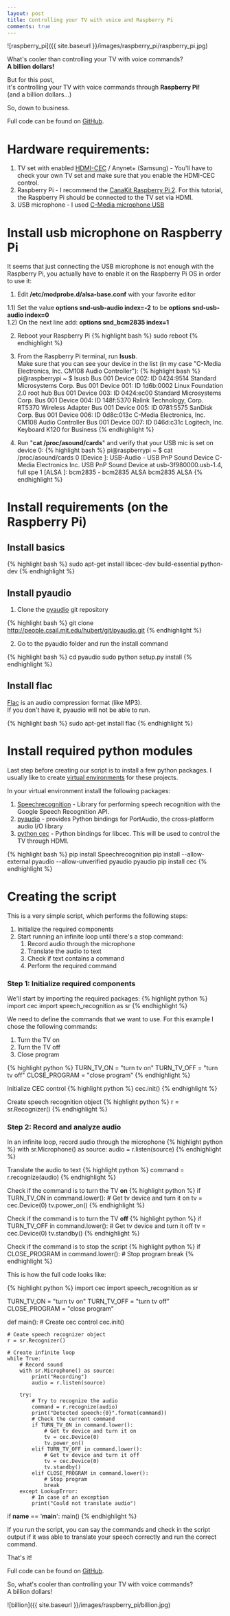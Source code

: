 ```yaml
---
layout: post
title: Controlling your TV with voice and Raspberry Pi
comments: true
---
```


![raspberry_pi]({{ site.baseurl }}/images/raspberry_pi/raspberry_pi.jpg)

What's cooler than controlling your TV with voice commands?<br/>
**A billion dollars!**

But for this post,<br/>
it's controlling your TV with voice commands through **Raspberry Pi!**<br/>
(and a billion dollars...)

So, down to business.

Full code can be found on [GitHub](https://github.com/kazuar/raspberrypi_voice_control).

# Hardware requirements:
1. TV set with enabled [HDMI-CEC](https://en.wikipedia.org/wiki/HDMI#CEC) / Anynet+ (Samsung) - You'll have to check your own TV set and make sure that you enable the HDMI-CEC control.
2. Raspberry Pi - I recommend the [CanaKit Raspberry Pi 2](http://www.amazon.com/gp/product/B00G1PNG54). For this tutorial, the Raspberry Pi should be connected to the TV set via HDMI.
3. USB microphone - I used [C-Media microphone USB](http://www.amazon.com/gp/product/B00IR8R7WQ) 

# Install usb microphone on Raspberry Pi

It seems that just connecting the USB microphone is not enough with the Raspberry Pi, you actually have to enable it on the Raspberry Pi OS in order to use it:

1) Edit **/etc/modprobe.d/alsa-base.conf** with your favorite editor 

1.1) Set the value **options snd-usb-audio index=-2** to be **options snd-usb-audio index=0**<br/>
1.2) On the next line add: **options snd_bcm2835 index=1**<br/>

2) Reboot your Raspberry Pi
{% highlight bash %}
sudo reboot
{% endhighlight %}

3) From the Raspberry Pi terminal, run **lsusb**.<br/> Make sure that you can see your device in the list (in my case "C-Media Electronics, Inc. CM108 Audio Controller"):
{% highlight bash %}
pi@raspberrypi ~ $ lsusb
Bus 001 Device 002: ID 0424:9514 Standard Microsystems Corp.
Bus 001 Device 001: ID 1d6b:0002 Linux Foundation 2.0 root hub
Bus 001 Device 003: ID 0424:ec00 Standard Microsystems Corp.
Bus 001 Device 004: ID 148f:5370 Ralink Technology, Corp. RT5370 Wireless Adapter
Bus 001 Device 005: ID 0781:5575 SanDisk Corp.
Bus 001 Device 006: ID 0d8c:013c C-Media Electronics, Inc. CM108 Audio Controller
Bus 001 Device 007: ID 046d:c31c Logitech, Inc. Keyboard K120 for Business
{% endhighlight %}
4) Run "**cat /proc/asound/cards**" and verify that your USB mic is set on device 0:
{% highlight bash %}
pi@raspberrypi ~ $ cat /proc/asound/cards
 0 [Device         ]: USB-Audio - USB PnP Sound Device
                      C-Media Electronics Inc. USB PnP Sound Device at usb-3f980000.usb-1.4, full spe
 1 [ALSA           ]: bcm2835 - bcm2835 ALSA
                      bcm2835 ALSA
{% endhighlight %}

# Install requirements (on the Raspberry Pi)

## Install basics 

{% highlight bash %}
sudo apt-get install libcec-dev build-essential python-dev
{% endhighlight %}

## Install pyaudio

1) Clone the [pyaudio](http://people.csail.mit.edu/hubert/git/pyaudio.git) git repository

{% highlight bash %}
git clone http://people.csail.mit.edu/hubert/git/pyaudio.git
{% endhighlight %}

2) Go to the pyaudio folder and run the install command

{% highlight bash %}
cd pyaudio
sudo python setup.py install
{% endhighlight %}

## Install flac

[Flac](https://en.wikipedia.org/wiki/FLAC) is an audio compression format (like MP3).<br/>
If you don't have it, pyaudio will not be able to run.

{% highlight bash %}
sudo apt-get install flac
{% endhighlight %}

# Install required python modules

Last step before creating our script is to install a few python packages.
I usually like to create [virtual environments](http://docs.python-guide.org/en/latest/dev/virtualenvs/) for these projects.

In your virtual environment install the following packages:

1. [Speechrecognition](https://pypi.python.org/pypi/SpeechRecognition/) - Library for performing speech recognition with the Google Speech Recognition API.
2. [pyaudio](https://people.csail.mit.edu/hubert/pyaudio/) - provides Python bindings for PortAudio, the cross-platform audio I/O library
3. [python cec](https://pypi.python.org/pypi/cec/0.2.3) - Python bindings for libcec. This will be used to control the TV through HDMI.

{% highlight bash %}
pip install Speechrecognition
pip install --allow-external pyaudio --allow-unverified pyaudio pyaudio
pip install cec
{% endhighlight %}

# Creating the script

This is a very simple script, which performs the following steps:

1. Initialize the required components
2. Start running an infinite loop until there's a stop command:
	1. Record audio through the microphone
	2. Translate the audio to text
	3. Check if text contains a command
	4. Perform the required command

### Step 1: Initialize required components

We'll start by importing the required packages:
{% highlight python %}
import cec
import speech_recognition as sr
{% endhighlight %}

We need to define the commands that we want to use. For this example I chose the following commands:

1. Turn the TV on
2. Turn the TV off
3. Close program

{% highlight python %}
TURN_TV_ON = "turn tv on"
TURN_TV_OFF = "turn tv off"
CLOSE_PROGRAM = "close program"
{% endhighlight %}

Initialize CEC control
{% highlight python %}
cec.init()
{% endhighlight %}

Create speech recognition object
{% highlight python %}
r = sr.Recognizer()
{% endhighlight %}

### Step 2: Record and analyze audio

In an infinite loop, record audio through the microphone
{% highlight python %}
with sr.Microphone() as source:
    audio = r.listen(source)
{% endhighlight %}

Translate the audio to text
{% highlight python %}
command = r.recognize(audio)
{% endhighlight %}

Check if the command is to turn the TV **on**
{% highlight python %}
if TURN_TV_ON in command.lower():
	# Get tv device and turn it on
    tv = cec.Device(0)
    tv.power_on()
{% endhighlight %}

Check if the command is to turn the TV **off**
{% highlight python %}
if TURN_TV_OFF in command.lower():
    # Get tv device and turn it off
    tv = cec.Device(0)
    tv.standby()
{% endhighlight %}

Check if the command is to stop the script
{% highlight python %}
if CLOSE_PROGRAM in command.lower():
    # Stop program
    break
{% endhighlight %}

This is how the full code looks like:

{% highlight python %}
import cec
import speech_recognition as sr

TURN_TV_ON = "turn tv on"
TURN_TV_OFF = "turn tv off"
CLOSE_PROGRAM = "close program"

def main():
    # Create cec control
    cec.init()

    # Ceate speech recognizer object
    r = sr.Recognizer()

    # Create infinite loop
    while True:
        # Record sound
        with sr.Microphone() as source:
            print("Recording")
            audio = r.listen(source)

        try:
            # Try to recognize the audio
            command = r.recognize(audio)
            print("Detected speech:{0}".format(command))
            # Check the current command
            if TURN_TV_ON in command.lower():
                # Get tv device and turn it on
                tv = cec.Device(0)
                tv.power_on()
            elif TURN_TV_OFF in command.lower():
                # Get tv device and turn it off
                tv = cec.Device(0)
                tv.standby()
            elif CLOSE_PROGRAM in command.lower():
                # Stop program
                break
        except LookupError:
            # In case of an exception
            print("Could not translate audio")

if __name__ == '__main__':
    main()
{% endhighlight %}

If you run the script, you can say the commands and check in the script output if it was able to translate your speech correctly and run the correct command.

That's it!

Full code can be found on [GitHub](https://github.com/kazuar/raspberrypi_voice_control).

So, what's cooler than controlling your TV with voice commands?<br/>
A billion dollars!

![billion]({{ site.baseurl }}/images/raspberry_pi/billion.jpg)
